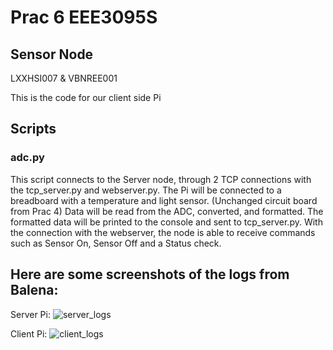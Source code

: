 # Prac 6 EEE3095S
## Sensor Node ##
LXXHSI007 & VBNREE001

This is the code for our client side Pi

## Scripts ##
### adc.py ###
This script connects to the Server node, through 2 TCP connections with the tcp_server.py and webserver.py.
The Pi will be connected to a breadboard with a temperature and light sensor. (Unchanged circuit board from Prac 4)
Data will be read from the ADC, converted, and formatted. The formatted data will be printed to the console and sent to tcp_server.py.
With the connection with the webserver, the node is able to receive commands such as Sensor On, Sensor Off and a Status check.


## Here are some screenshots of the logs from Balena: ##
Server Pi:
![server_logs](https://user-images.githubusercontent.com/53212860/140182339-c578249c-edb5-4548-80e4-2d5ad15a21f8.png)

Client Pi:
![client_logs](https://user-images.githubusercontent.com/53212860/140182363-d8ccdf27-51f5-4c0d-a0bb-c5c96611d2aa.png)
